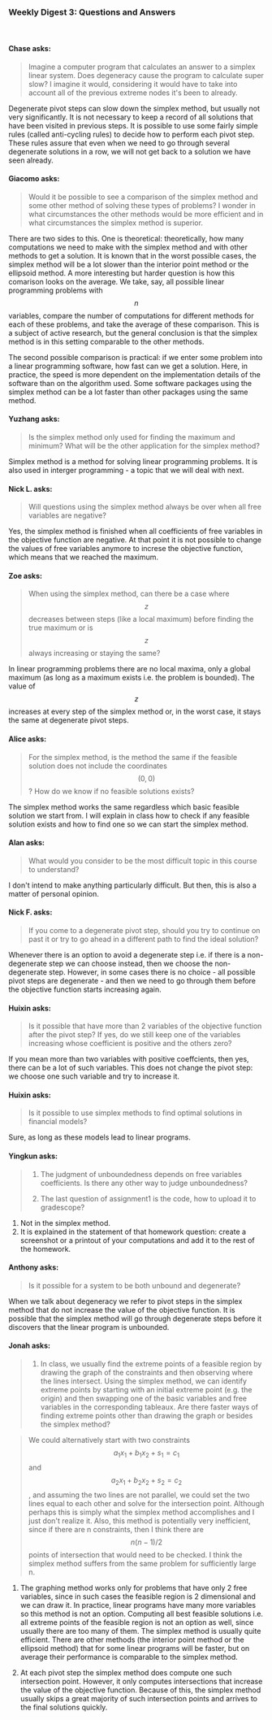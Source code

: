 ### Weekly Digest 3: Questions and Answers

<br/>


#### Chase asks:

> Imagine a computer program that calculates an answer to a simplex linear system.
> Does degeneracy cause the program to calculate super slow? I imagine it would,
> considering it would have to take into account all of the previous extreme nodes
> it's been to already.

Degenerate pivot steps can slow down the simplex method, but usually
not very significantly. It is not necessary to keep a record of all solutions that
have been visited in previous steps. It is possible to use some fairly simple rules
(called anti-cycling rules) to decide how to perform each pivot step. These rules
assure that even when we need to go through several degenerate solutions in a row,
we will not get back to a solution we have seen already.


#### Giacomo asks:

> Would it be possible to see a comparison of the simplex method and some other method
> of solving these types of problems? I wonder in what circumstances the other methods
> would be more efficient and in what circumstances the simplex method is superior.

There are two sides to this. One is theoretical: theoretically, how many computations
we need to make with the simplex method and with other methods to get a solution.
It is known that in the worst possible cases, the simplex method will be a lot slower
than the interior point method or the ellipsoid method.
A more interesting but harder question is how this comarison looks on the average.
We take, say, all possible linear programming problems with $$n$$ variables, compare
the number of computations for different methods for each of these problems, and
take the average of these comparison. This is a subject of active research, but the general
conclusion is that the simplex method is in this setting comparable to the other methods.

The second possible comparison is practical: if we enter some problem into a linear
programming software, how fast can we get a solution. Here, in practice, the speed
is more dependent on the implementation details of the software than on the algorithm
used. Some software packages using the simplex method can be a lot faster than other
packages using the same method.


#### Yuzhang asks:

> Is the simplex method only used for finding the maximum and minimum?
> What will be the other application for the simplex method?

Simplex method is a method for solving linear programming problems. It is also used in
interger programming - a topic that we will deal with next.


#### Nick L. asks:

> Will questions using the simplex method always be over when all free variables
> are negative?

Yes, the simplex method is finished when all coefficients of free variables in the
objective function are negative. At that point it is not possible to change the
values of free variables anymore to increse the objective function, which means that
we reached the maximum.


#### Zoe asks:

> When using the simplex method, can there be a case where $$z$$ decreases between steps
> (like a local maximum) before finding the true maximum or is $$z$$ always increasing or
> staying the same?

In linear programming problems there are no local maxima, only a global maximum (as long
as a maximum exists i.e. the problem is bounded). The value of $$z$$ increases at every step
of the simplex method or, in the worst case, it stays the same at degenerate pivot steps.


#### Alice asks:

> For the simplex method, is the method the same if the feasible solution does not include
> the coordinates $$(0,0)$$? How do we know if no feasible solutions exists?

The simplex method works the same regardless which basic feasible solution we start from.
I will explain in class how to check if any feasible solution exists and how to find one
so we can start the simplex method.


#### Alan asks:

> What would you consider to be the most difficult topic in this course to understand?

I don't intend to make anything particularly difficult. But then, this is also a matter of
personal opinion.


#### Nick F. asks:

> If you come to a degenerate pivot step, should you try to continue on past it or try
> to go ahead in a different path to find the ideal solution?

Whenever there is an option to avoid a degenerate step i.e. if there is a non-degenerate
step we can choose instead, then we choose the non-degenerate step. However,
in some cases there is no choice - all possible pivot steps are degenerate - and then
we need to go through them before the objective function starts increasing again.

#### Huixin asks:

> Is it possible that have more than 2 variables of the objective function after the pivot step?
> If yes, do we still keep one of the variables increasing whose coefficient is positive and
> the others zero?

If you mean more than two variables with positive coeffcients, then yes, there can be a lot of
such variables. This does not change the pivot step: we choose one such variable and try to increase it.

#### Huixin asks:

> Is it possible to use simplex methods to find optimal solutions in financial models?

Sure, as long as these models lead to linear programs.


#### Yingkun asks:

> 1. The judgment of unboundedness depends on free variables coefficients. Is there any other way to judge
> unboundedness?
>
> 2. The last question of assignment1 is the code, how to upload it to gradescope?


1. Not in the simplex method.
2. It is explained in the statement of that homework question: create a screenshot or a printout
   of your computations and add it to the rest of the homework.



#### Anthony asks:

> Is it possible for a system to be both unbound and degenerate?

When we talk about degeneracy we refer to pivot steps in the simplex method that do not increase
the value of the objective function. It is possible that the simplex method will go through
degenerate steps before it discovers that the linear program is unbounded.


#### Jonah asks:

> 1. In class, we usually find the extreme points of a feasible region by drawing the graph of the constraints
> and then observing where the lines intersect. Using the simplex method, we can identify extreme points by
> starting with an initial extreme point (e.g. the origin) and then swapping one of the basic variables and
> free variables in the corresponding tableaux. Are there faster ways of finding extreme points other than
> drawing the graph or besides the simplex method?

> We could alternatively start with two constraints $$a_1 x_1 + b_1 x_2 + s_1 = c_1$$ and $$a_2x_1 + b_2x_2 + s_2 = c_2$$,
> and assuming the two lines are not parallel, we could set the two lines equal to each other and solve for
> the intersection point. Although perhaps this is simply what the simplex method accomplishes and I just don't realize it.
> Also, this method is potentially very inefficient, since if there are n constraints, then I think there are $$n(n-1)/2$$
> points of intersection that would need to be checked. I think the simplex method suffers from the same problem
> for sufficiently large n.

1. The graphing method works only for problems that have only 2 free variables, since in such cases the feasible
   region is 2 dimensional and we can draw it. In practice, linear programs have many more variables so this method
   is not an option. Computing all best feasible solutions i.e. all extreme points of the feasible region is not
   an option as well, since usually there are too many of them. The simplex method is usually quite efficient.
   There are other methods (the interior point method or the ellipsoid method) that for some linear programs will be
   faster, but on average their performance is comparable to the simplex method.

2. At each pivot step the simplex method does compute one such intersection point. However, it only computes
   intersections that increase the value of the objective function. Because of this, the simplex method
   usually skips a great majority of such intersection points and arrives to the final solutions quickly.